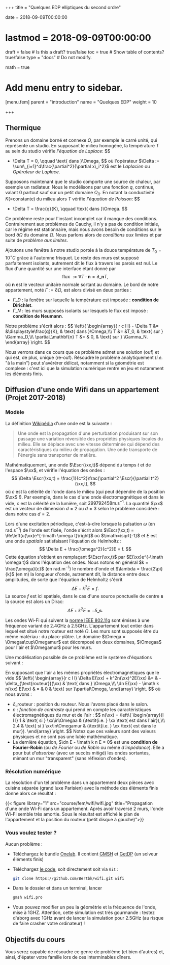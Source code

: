 +++
title = "Quelques EDP elliptiques du second ordre"

date = 2018-09-09T00:00:00
# lastmod = 2018-09-09T00:00:00

draft = false  # Is this a draft? true/false
toc = true  # Show table of contents? true/false
type = "docs"  # Do not modify.

math = true

# Add menu entry to sidebar.
[menu.fem]
  parent = "introduction"
  name = "Quelques EDP"
  weight = 10


+++

$\newcommand{\dn}{\partial\_{\mathbf{n}}}$
$\newcommand{\xx}{\mathbf{x}}$
$\newcommand{\Escr}{\mathscr{E}}$
$\newcommand{\Omegaa}{\Omega\_a}$
$\newcommand{\Omegamur}{\Omega\_{\text{mur}}}$


## Thermique

Prenons un domaine borné et connexe $\Omega$, par exemple le carré unité, qui représente un studio. En supposant le milieu homogène, la température $T$ au sein du studio vérifie *l'équation de Laplace*:
$$
- \Delta T = 0, \qquad \text{ dans }\Omega,
$$
où l'opérateur $\Delta := \sum\_{i=1}^d\frac{\partial^2}{\partial x\_i^2}$ est le *Laplacien* ou *Opérateur de Laplace*.

Supposons maintenant que le studio comporte une source de chaleur, par exemple un radiateur. Nous le modélisons par une fonction $q$, continue, valant $0$ partout sauf sur un petit domaine $\Omega_R$. En notant la conductivité $K$(=constante) du milieu alors $T$ vérifie *l'équation de Poisson*:
$$
- \Delta T = \frac{q}{K}, \qquad \text{ dans }\Omega.
$$

Ce problème reste pour l'instant incomplet car il manque des conditions. Contrairement aux problèmes de Cauchy, il n'y a pas de condition initiale, car le régime est stationnaire, mais nous avons besoin de conditions sur le bord $\partial\Omega$ du domaine $\Omega$. Nous parlons alors de *conditions aux limites* et par suite de *problème aux limites*. 

Ajoutons une fenêtre à notre studio portée à la douce température de $T_0 = 10^\circ C$ grâce à l'automne frisquet. Le reste des murs est supposé parfaitement isolants, autrement dit le flux à travers les parois est nul. Le flux d'une quantité sur une interface étant donné par
$$
 \text{flux }:= \nabla T \cdot \mathbf{n} = \partial\_\mathbf{n} T,
$$
où $\mathbf{n}$ est le vecteur unitaire normale sortant au domaine.  Le bord de notre appartement, noté $\Gamma :=\partial\Omega$, est alors divisé en deux parties :

- $\Gamma\_D$ : la fenêtre sur laquelle la température est imposée : **condition de Dirichlet**.
- $\Gamma\_N$ : les murs supposés isolants sur lesquels le flux est imposé : **condition de Neumann**.

Notre problème s'écrit alors :
$$
\left\\{
  \begin{array}{ r c l l}
    - \Delta T &= &\displaystyle\frac{q}{K}, & \text{ dans }\Omega,\\\\\\
    T  &=  &T\_0, & \text{ sur } \Gamma\_D,\\\\\\
  \partial\_\mathbf{n} T  &= & 0, & \text{ sur } \Gamma\_N.
  \end{array}
\right.
$$

Nous verrons dans ce cours que ce problème admet une solution (ouf) et qui est, de plus, unique (re-ouf). Résoudre le problème analytiquement (*i.e.* "à la main") peut s'avérérer délicat, notamment si la géométrie est complexe : c'est ici que la simulation numérique rentre en jeu et notamment les éléments finis. 



## Diffusion d'une onde Wifi dans un appartement (Projet 2017-2018)

### Modèle 

La définition [Wikipédia](https://fr.wikipedia.org/wiki/Onde) d'une onde est la suivante :

> Une onde est la propagation d'une perturbation produisant sur son passage une variation réversible des propriétés physiques locales du milieu. Elle se déplace avec une vitesse déterminée qui dépend des caractéristiques du milieu de propagation. Une onde transporte de l'énergie sans transporter de matière.

Mathématiquement, une onde $\Escr(\xx,t)$ dépend du temps $t$ et de l'espace $\xx$, et vérifie l'équation des ondes :
$$
\Delta \Escr(\xx,t) = \frac{1}{c^2}\frac{\partial^2 \Escr}{\partial t^2}(\xx,t),
$$
où $c$ est la célérité de l'onde dans le milieu (qui peut dépendre de la position $\xx$ !). Par exemple, dans le cas d'une onde électromagnétique et dans le vide, $c$ est la célérité de la lumière, soit $299792458\mathrm{m.s}^{-1}$. La quantité $\xx$ est un vecteur de dimension $d=2$ ou $d=3$ selon le problème considéré : dans notre cas $d=2$. 

Lors d'une excitation périodique, c'est-à-dire lorsque la pulsation $\omega$ (en $\mathrm{rad.s}^{-1}$) de l'onde est fixée, l'onde s'écrit alors $\Escr(\xx,t) = \Re\left(u(\xx)e^{-\imath \omega t}\right)$ où $\imath=\sqrt{-1}$ et $E$ est une onde *spatiale* satisfaisant l'équation de Helmholtz :
$$
\Delta E + \frac{\omega^2}{c^2}E = f.
$$
Cette équation s'obtient en remplaçant $\Escr(\xx,t)$ par $E(\xx)e^{-\imath \omega t}$ dans l'équation des ondes. Nous notons en général $k = \frac{\omega}{c}$ (en $\mathrm{rad.m}^{-1}$) le nombre d'onde et $\lambda = \frac{2\pi}{k}$ (en $\mathrm{m}$) la longueur d'onde, autrement dit, la distance entre deux amplitudes, de sorte que l'équation de Helmholtz s'écrit
$$
\Delta E + k^2E = f.
$$
La source $f$ est ici spatiale, dans le cas d'une source ponctuelle de centre $\mathbf{s}$ la source est alors un Dirac:
$$
\Delta E + k^2E = -\delta\_{\mathbf{s}}.
$$

Les ondes Wi-Fi  qui suivent la [norme IEEE 802.11g](https://fr.wikipedia.org/wiki/IEEE_802.11) sont émises à une fréquence variant de 2.4GHz à 2.5GHz. 
L'appartement tout entier dans lequel est situé notre routeur est noté $\Omega$. Les murs sont supposés être du même matériau : du placo-plâtre. Le domaine $\Omega = \Omegaa\cup\Omegamur$ est décomposé en deux domaines, $\Omegaa$ pour l'air et $\Omegamur$ pour les murs.

Une modélisation possible de ce problème est le système d'équations suivant :

En supposant que l'air a les mêmes propriétés électromagnétiques que le vide
$$
\left\\{
  \begin{array}{r c l l}
    \Delta E(\xx) + k^2n(\xx)^2E(\xx)  &= & -\delta\_{\text{routeur}}(\xx) & \text{ dans } \Omega,\\\\\\
    \dn E(\xx) - \imath k n(\xx) E(\xx) & = & 0 & \text{ sur }\partial\Omega,
  \end{array}
\right.
$$
où nous avons :

- $\delta\_{\text{routeur}}$ : position du routeur. Nous l'avons placé dans le salon.
- $n$ : *fonction de contraste* qui prend en compte les caractéristiques électromagnétiques du mur et de l'air :
$$
n(\xx) =
\left\\{
  \begin{array}{l l l}
    1 & \text{ si } \xx\in\Omegaa & (\textit{i.e. } \xx \text{ est dans l'air}),\\\\\\
    2.4 & \text{ si } \xx\in\Omegamur & (\textit{i.e. } \xx \text{ est dans le mur}).
  \end{array}
\right.
$$
Notez que ces valeurs sont des valeurs physiques et ne sont pas une lubie mathématique.
- La dernière équation, $\dn E - \imath k n E = 0$ est une **condition de Fourier-Robin** (ou *de Fourier* ou *de Robin* ou même *d'impédance*). Elle a pour but *d'absorber* (avec un succès mitigé) les ondes sortantes, mimant un mur "transparent" (sans réflexion d'ondes). 

### Résolution numérique

La résolution d'un tel problème dans un appartement deux pièces avec cuisine séparée (grand luxe Parisien) avec la méthode des éléments finis donne alors ce résultat :

{{< figure library="1" src="course/fem/wifi/wifi.jpg" title="Propagation d'une onde Wi-Fi dans un appartement. Après avoir traversé 2 murs, l'onde Wi-Fi semble très amortie. Sous le résultat est affiché le plan de l'appartement et la position du routeur (petit disque à gauche)">}}



### Vous voulez tester ?

Aucun problème :

- Téléchargez le bundle [Onelab](https://onelab.info). Il contient [GMSH](https://gmsh.info) et [GetDP](https://getdp.info) (un solveur éléments finis) 
- Téléchargez [le code](https://github.com/Bertbk/wifi), soit directement soit via `Git` :

    ```bash
    git clone https://github.com/Bertbk/wifi.git wifi
    ```
- Dans le dossier et dans un terminal, lancer

    ```bash
    gmsh wifi.pro
    ```
- Vous pouvez modifier un peu la géométrie et la fréquence de l'onde, mise à 1GHZ. Attention, cette simulation est très gourmande : testez d'aborg avec 1GHz avant de lancer la simulation pour 2.5GHz (au risque de faire crasher votre ordinateur) !

## Objectifs du cours

Vous serez capable de résoudre ce genre de problème (et bien d'autres) et, ainsi, d'épater votre famille lors de ces interminables dîners.